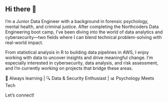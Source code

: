 ## Hi there 👋

I’m a Junior Data Engineer with a background in forensic psychology, mental health, and criminal justice. After completing the Northcoders Data Engineering boot camp, I’ve been diving into the world of data analytics and cybersecurity—two fields where I can blend technical problem-solving with real-world impact.

From statistical analysis in R to building data pipelines in AWS, I enjoy working with data to uncover insights and drive meaningful change. I’m especially interested in cybersecurity, data analysis, and risk assessment, and I’m currently working on projects that bridge these areas.

🚀 Always learning | 🔍 Data & Security Enthusiast | 📊 Psychology Meets Tech

Let’s connect!
